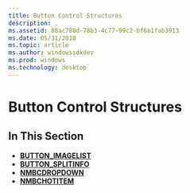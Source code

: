 ```yaml
---
title: Button Control Structures
description: .
ms.assetid: 88ac780d-78b3-4c77-99c2-bf6b1fab3913
ms.date: 05/31/2018
ms.topic: article
ms.author: windowssdkdev
ms.prod: windows
ms.technology: desktop
---
```


# Button Control Structures

## In This Section

-   [**BUTTON\_IMAGELIST**](/windows/win32/Commctrl/ns-commctrl-button_imagelist?branch=master)
-   [**BUTTON\_SPLITINFO**](/windows/win32/Commctrl/ns-commctrl-tagbutton_splitinfo?branch=master)
-   [**NMBCDROPDOWN**](/windows/win32/Commctrl/ns-commctrl-tagnmbcdropdown?branch=master)
-   [**NMBCHOTITEM**](/windows/win32/Commctrl/ns-commctrl-tagnmbchotitem?branch=master)

 

 




